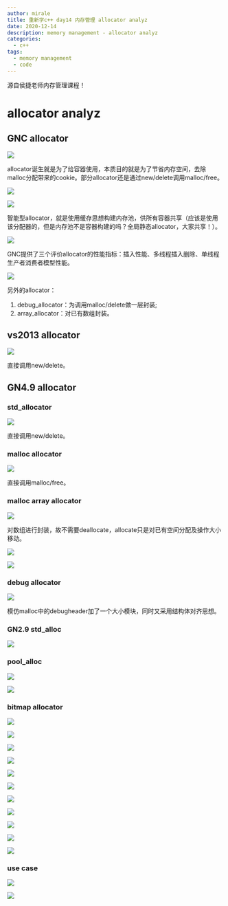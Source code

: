 ```yaml
---
author: mirale
title: 重新学c++ day14 内存管理 allocator analyz
date: 2020-12-14
description: memory management - allocator analyz
categories:
  - c++
tags:
  - memory management
  - code
---
```


源自侯捷老师内存管理课程！

# allocator analyz

## GNC allocator

![](GNC_alloc.jpg)

allocator诞生就是为了给容器使用，本质目的就是为了节省内存空间，去除malloc分配带来的cookie。部分allocator还是通过new/delete调用malloc/free。

![](GNC_alloc2.jpg)

![](GNC_alloc3.jpg)

智能型allocator，就是使用缓存思想构建内存池，供所有容器共享（应该是使用该分配器的，但是内存池不是容器构建的吗？全局静态allocator，大家共享！）。

![](GNC_alloc4.jpg)

GNC提供了三个评价allocator的性能指标：插入性能、多线程插入删除、单线程生产者消费者模型性能。

![](GNC_alloc5.jpg)

另外的allocator：
1. debug_allocator：为调用malloc/delete做一层封装;
2. array_allocator：对已有数组封装。

## vs2013 allocator

![](vs2013_alloc.jpg)

直接调用new/delete。

## GN4.9 allocator

### std_allocator

![](GN4_std_alloc.jpg)

直接调用new/delete。

### malloc allocator

![](GN4_malloc_alloc.jpg)

直接调用malloc/free。

### malloc array allocator

![](GN4_array_alloc.jpg)

对数组进行封装，故不需要deallocate，allocate只是对已有空间分配及操作大小移动。

![](GN4_array_alloc2.jpg)

![](GN4_array_alloc3.jpg)

### debug allocator

![](GN4_debug_alloc.jpg)

模仿malloc中的debugheader加了一个大小模块，同时又采用结构体对齐思想。

### GN2.9 std_alloc

![](GN2_std_alloc.jpg)

### pool_alloc

![](GN4_pool_alloc.jpg)

![](GN4_pool_alloc_case.jpg)

### bitmap allocator

![](GN4_bitmap_alloc.jpg)

![](GN4_bitmap_alloc2.jpg)

![](GN4_bitmap_alloc3.jpg)

![](GN4_bitmap_alloc4.jpg)

![](GN4_bitmap_alloc5.jpg)

![](GN4_bitmap_alloc6.jpg)

![](GN4_bitmap_alloc7.jpg)

![](GN4_bitmap_alloc8.jpg)

![](GN4_bitmap_alloc9.jpg)

![](GN4_bitmap_alloc10.jpg)

![](GN4_bitmap_alloc11.jpg)

### use case

![](GN4_alloc.jpg)

![](GN4_alloc2.jpg)
